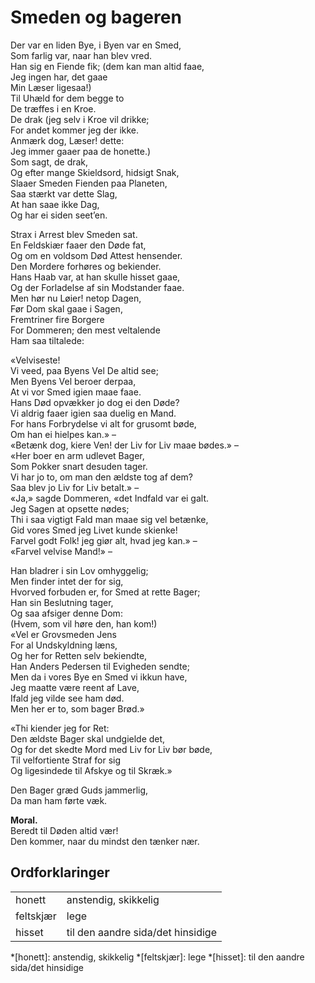# Smeden og bageren  
 
Der var en liden Bye, i Byen var en Smed,  
Som farlig var, naar han blev vred.  
Han sig en Fiende fik; (dem kan man altid faae,  
Jeg ingen har, det gaae  
Min Læser ligesaa!)  
Til Uhæld for dem begge to  
De træffes i en Kroe.  
De drak (jeg selv i Kroe vil drikke;  
For andet kommer jeg der ikke.  
Anmærk dog, Læser! dette:  
Jeg immer gaaer paa de honette.)  
Som sagt, de drak,  
Og efter mange Skieldsord, hidsigt Snak,  
Slaaer Smeden Fienden paa Planeten,  
Saa stærkt var dette Slag,  
At han saae ikke Dag,  
Og har ei siden seet’en.  
 
Strax i Arrest blev Smeden sat.  
En Feldskiær faaer den Døde fat,  
Og om en voldsom Død Attest hensender.  
Den Mordere forhøres og bekiender.  
Hans Haab var, at han skulle hisset gaae,  
Og der Forladelse af sin Modstander faae.  
Men hør nu Løier! netop Dagen,  
Før Dom skal gaae i Sagen,  
Fremtriner fire Borgere  
For Dommeren; den mest veltalende  
Ham saa tiltalede:  
 
«Velviseste!  
Vi veed, paa Byens Vel De altid see;  
Men Byens Vel beroer derpaa,  
At vi vor Smed igien maae faae.  
Hans Død opvækker jo dog ei den Døde?  
Vi aldrig faaer igien saa duelig en Mand.  
For hans Forbrydelse vi alt for grusomt bøde,  
Om han ei hielpes kan.» –  
«Betænk dog, kiere Ven! der Liv for Liv maae bødes.» –  
«Her boer en arm udlevet Bager,  
Som Pokker snart desuden tager.  
Vi har jo to, om man den ældste tog af dem?  
Saa blev jo Liv for Liv betalt.» –  
«Ja,» sagde Dommeren, «det Indfald var ei galt.  
Jeg Sagen at opsette nødes;  
Thi i saa vigtigt Fald man maae sig vel betænke,  
Gid vores Smed jeg Livet kunde skienke!  
Farvel godt Folk! jeg giør alt, hvad jeg kan.» –  
«Farvel velvise Mand!» –  
 
Han bladrer i sin Lov omhyggelig;  
Men finder intet der for sig,  
Hvorved forbuden er, for Smed at rette Bager;  
Han sin Beslutning tager,  
Og saa afsiger denne Dom:  
(Hvem, som vil høre den, han kom!)  
«Vel er Grovsmeden Jens  
For al Undskyldning læns,  
Og her for Retten selv bekiendte,  
Han Anders Pedersen til Evigheden sendte;  
Men da i vores Bye en Smed vi ikkun have,  
Jeg maatte være reent af Lave,  
Ifald jeg vilde see ham død.  
Men her er to, som bager Brød.»  
 
«Thi kiender jeg for Ret:  
Den ældste Bager skal undgielde det,  
Og for det skedte Mord med Liv for Liv bør bøde,  
Til velfortiente Straf for sig  
Og ligesindede til Afskye og til Skræk.»  
 
Den Bager græd Guds jammerlig,  
Da man ham førte væk.  
 
**Moral.**  
Beredt til Døden altid vær!  
Den kommer, naar du mindst den tænker nær. 

## Ordforklaringer

|           |                                   |
| --------- | --------------------------------- |
| honett    | anstendig, skikkelig              |
| feltskjær | lege                              |
| hisset    | til den aandre sida/det hinsidige |

*[honett]: anstendig, skikkelig
*[feltskjær]: lege
*[hisset]: til den aandre sida/det hinsidige
